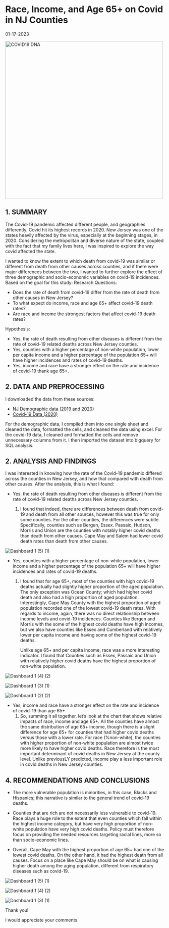 Race, Income, and Age 65+ on Covid in NJ Counties
================

01-17-2023



<img width="500" alt="COVID19 DNA" src="https://user-images.githubusercontent.com/121705109/213087473-4c1ea1f6-ba7f-4188-b9ad-b58195944d79.jpg">




## 1. SUMMARY

The Covid-19 pandemic affected different people, and geographies differently. Covid hit its highest records in 2020. New Jersey was one of the states heavily affected by the virus, especially at the beginning stages, in 2020. Considering the metropolitan and diverse nature of the state, coupled with the fact that my family lives here, I was inspired to explore the way covid affected the state. 

I wanted to know the extent to which death from covid-19 was similar or different from death from other causes across counties, and if there were major differences between the two, I wanted to further explore the effect of three demographic and socio-economic variables on covid-19 incidences. Based on the goal for this study: 
Research Questions: 

* Does the rate of death from covid-19 differ from the rate of death from other causes in New Jersey?
* To what expect do income, race and age 65+ affect covid-19 death rates?
* Are race and income the strongest factors that affect covid-19 death rates? 
   
Hypothesis:
* Yes, the rate of death resulting from other diseases is different from the rate of covid-19 related deaths across New Jersey counties. 
* Yes, counties with a higher percentage of non-white population, lower per capita income and a higher percentage of the population 65+ will have higher incidences and rates of covid-19 deaths. 
* Yes, income and race have a stronger effect on the rate and incidence of covid-19 thank age 65+.




## 2. DATA AND PREPROCESSING 
I downloaded the data from these sources:
* [NJ Demographic data (2019 and 2020)](https://rutgers.app.box.com/s/wonyb2q2rriocqo0o628f8vdtpw8ha6d)
* [Covid-19 Data (2020)](https://data.cdc.gov/NCHS/Provisional-COVID-19-Death-Counts-in-the-United-St/kn79-hsxy/data)

 

For the demographic data, I compiled them into one single sheet and cleaned the data, formatted the cells, and cleaned the data using excel.
For the covid-19 data, I cleaned and formatted the cells and remove unnecessary columns from it. I then imported the dataset into bigquery for SQL analysis.




## 2. ANALYSIS AND FINDINGS

I was interested in knowing how the rate of the Covid-19 pandemic differed across the counties in New Jersey, and how that compared with death from other causes. After the analysis, this is what I found:  

* Yes, the rate of death resulting from other diseases is different from the rate of covid-19 related deaths across New Jersey counties. 

    1. I found that indeed, there are differences between death from covid-19 and death from all other sources, however this was true for only some counties. For               the other counties, the differences were subtle. Specifically, counties such as Bergen, Essex. Passaic, Hudson, Morris and Union are the counties with notably         higher covid deaths than death from other causes. Cape May and Salem had lower covid death rates than death from other causes.




![Dashboard 1 (5) (1)](https://user-images.githubusercontent.com/121705109/213210640-8bab01b6-ea1a-4260-89b2-55cc118af27c.png)




* Yes, counties with a higher percentage of non-white population, lower income and a higher percentage of the population 65+ will have higher incidences and rates of covid-19 deaths. 

     1. I found that for age 65+, most of the counties with high covid-19 deaths actually had slightly higher proportion of the aged population. The only exception was         Ocean County; which had higher covid death and also had a high proportion of aged population. Interestingly, Cape May County with the highest proportion of             aged population recorded one of the lowest covid-19 death rates. With regards to income, again, there was no direct relationship between income levels and             covid-19 incidences. Counties like Bergen and Morris with the some of the highest covid deaths have high incomes, but we also have counties like Essex and             Cumberland with relatively lower per capita income and having some of the highest covid-19 deaths. 

        Unlike age 65+ and per capita income, race was a more interesting indicator. I found that Counties such as Essex, Passaic and Union with relatively higher             covid deaths have the highest proportion of non-white population. 





![Dashboard 1 (4) (2)](https://user-images.githubusercontent.com/121705109/213219309-1922f64f-75cd-442c-a7b6-32e6a9d34f76.png)






![Dashboard 1 (3) (1)](https://user-images.githubusercontent.com/121705109/213228161-831a48b7-e2c6-4e5b-a505-7ec50a154837.png)





![Dashboard 1 (2) (2)](https://user-images.githubusercontent.com/121705109/213233612-0520f97a-866b-4ff2-b3c0-7d5b8814fc2b.png)


* Yes, income and race have a stronger effect on the rate and incidence of covid-19 than age 65+.
     1. So, summing it all together, let’s look at the chart that shows relative impacts of race, income and age 65+. All the counties have almost the same                     distribution of age 65+ income, though there is a slight difference for age 65+ for counties that had higher covid deaths versus those with a lower rate.               For race (%non-white), the counties with higher proportion of non-white population are almost twice more likely to have higher covid deaths. Race therefore is         the most important determinant of covid deaths in New Jersey at the county level. Unlike previousLY predicted, income play a less important role in covid               deaths in New Jersey counties. 




## 4. RECOMMENDATIONS AND CONCLUSIONS
* The more vulnerable population is minorities, in this case, Blacks and Hispanics; this narrative is similar to the general trend of covid-19 deaths.

* Counties that are rich are not necessarily less vulnerable to covid-19. Race plays a huge role to the extent that even counties which fall within the highest income category, but have very high proportion of non-white population have very high covid deaths. Policy must therefore focus on providing the needed resources targeting racial lines, more so than socio-economic lines. 

* Overall, Cape May with the highest proportion of age 65+ had one of the lowest covid deaths. On the other hand, it had the highest death from all causes. Focus on a place like Cape May should be on what is causing higher death among the aging population, different from respiratory diseases such as covid-19.





![Dashboard 1 (5) (1)](https://user-images.githubusercontent.com/121705109/213089258-32ff589b-95eb-4bc7-950c-688b3eb37831.png)


![Dashboard 1 (4) (2)](https://user-images.githubusercontent.com/121705109/213089349-06c16e7d-cd63-45be-8fb7-c5dc342650a1.png)


![Dashboard 1 (3) (1)](https://user-images.githubusercontent.com/121705109/213089375-96deeb41-49c8-4602-9e14-d3b1cbda4fc7.png)


Thank you!

I would appreciate your comments. 


